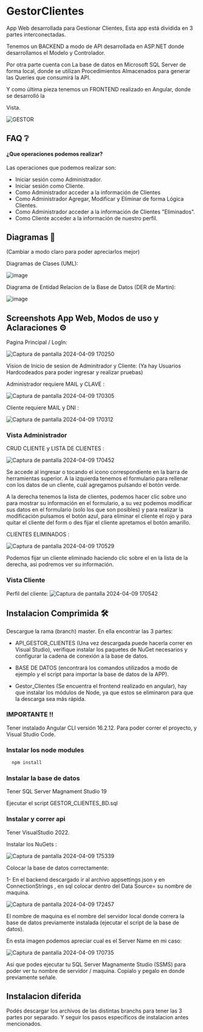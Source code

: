 
# GestorClientes

App Web desarrollada para  Gestionar Clientes, Esta app está dividida en 3 partes interconectadas.

Tenemos un BACKEND a modo de API desarrollada en ASP.NET donde desarrollamos el Modelo y Controlador.

Por otra parte cuenta con La base de datos en Microsoft SQL Server de forma local, donde 
se utilizan Procedimientos Almacenados para generar las Queries que consumirá la API.

Y como última pieza tenemos un FRONTEND realizado en Angular, donde se desarrolló la 

Vista.


![GESTOR](https://github.com/JeroGra/APP_GESTOR_CLIENTES/assets/97103645/0d73b5b8-49f8-4846-a04d-ecb076ef1899)


## FAQ ❔

#### ¿Que operaciones podemos realizar?

Las operaciones que podemos realizar son: 
- Iniciar sesión como Administrador.
- Iniciar sesión como Cliente.
- Como Administrador acceder a la información de Clientes
- Como Administrador Agregar, Modificar y Eliminar de forma Lógica Clientes.
- Como Administrador acceder a la información de Clientes "Eliminados".
- Como Cliente acceder a la información de nuestro perfil.



## Diagramas 📑

(Cambiar a modo claro para poder apreciarlos mejor)

Diagramas de Clases (UML):

![image](https://github.com/JeroGra/APP_GESTOR_CLIENTES/assets/97103645/82aa7360-43ba-4741-aa00-b47b489e917f)


Diagrama de Entidad Relacion de la Base de Datos (DER de Martin):

![image](https://github.com/JeroGra/APP_GESTOR_CLIENTES/assets/97103645/95817ed5-94ea-4e71-9338-a6cb572b0517)



## Screenshots App Web, Modos de uso y Aclaraciones ⚙️

Pagina Principal / LogIn:

![Captura de pantalla 2024-04-09 170250](https://github.com/JeroGra/APP_GESTOR_CLIENTES/assets/97103645/47463709-2f28-48ac-9e99-27b054af0c44)


Vision de Inicio de sesion de Adminitrador y Cliente:
(Ya hay Usuarios Hardcodeados para poder ingresar y realizar pruebas)

Administrador requiere MAIL y CLAVE :

![Captura de pantalla 2024-04-09 170305](https://github.com/JeroGra/APP_GESTOR_CLIENTES/assets/97103645/a5818eb6-f9bc-40e2-9c10-311ebff3dd4d)


Cliente requiere MAIL y DNI : 

![Captura de pantalla 2024-04-09 170312](https://github.com/JeroGra/APP_GESTOR_CLIENTES/assets/97103645/69c67e7a-e1a1-4349-891f-75a65a47e23d)


### Vista Administrador 

CRUD CLIENTE y LISTA DE CLIENTES : 

![Captura de pantalla 2024-04-09 170452](https://github.com/JeroGra/APP_GESTOR_CLIENTES/assets/97103645/0dfa1394-e90a-4078-9744-c02b2dd4cfa6)

Se accede al ingresar o tocando el icono correspondiente en la barra de herramientas superior. A la izquierda tenemos el formulario para rellenar 
con los datos de un cliente, cuál agregamos pulsando el botón verde.

A la derecha tenemos la lista de clientes, podemos hacer clic sobre uno para mostrar su información en el formulario, a su vez podemos modificar 
sus datos en el formulario (solo los que son posibles) y para realizar la modificación pulsamos el botón azul, para eliminar el cliente el rojo
y para quitar el cliente del form o des fijar el cliente apretamos el botón amarillo.

CLIENTES ELIMINADOS :

![Captura de pantalla 2024-04-09 170529](https://github.com/JeroGra/APP_GESTOR_CLIENTES/assets/97103645/d9056f0c-214f-4fbe-bd21-a99ec4281751)

Podemos fijar un cliente eliminado haciendo clic sobre el en la lista de la derecha, asi podremos ver su información.

### Vista Cliente

Perfil del cliente:
![Captura de pantalla 2024-04-09 170542](https://github.com/JeroGra/APP_GESTOR_CLIENTES/assets/97103645/cc9d45b7-de90-4262-b1f7-c5ca5944d680)


## Instalacion Comprimida 🛠️

Descargue la rama (branch) master. En ella encontrar las 3 partes:

- API_GESTOR_CLIENTES (Una vez descargada puede hacerla correr en Visual Studio), verifique instalar los paquetes de NuGet necesarios y configurar la cadena de conexión a la base de datos.

- BASE DE DATOS (encontrará los comandos utilizados a modo de ejemplo y el script para importar la base de datos de la APP).

- Gestor_Clientes (Se encuentra el frontend realizado en angular), hay que instalar los módulos de Node, ya que estos se eliminaron para que la descarga sea más rápida.

### IMPORTANTE ‼️

Tener instalado Angular CLI versión 16.2.12. Para poder correr el proyecto, y Visual Studio Code.

### Instalar los node modules
```bash
  npm install
```

### Instalar la base de datos

Tener SQL Server Magnament Studio 19

Ejecutar el script GESTOR_CLIENTES_BD.sql

### Instalar y correr api

Tener VisualStudio 2022.

Instalar los NuGets : 

![Captura de pantalla 2024-04-09 175339](https://github.com/JeroGra/APP_GESTOR_CLIENTES/assets/97103645/828be4d5-573b-4921-bafe-0a13af32b84c)

Colocar la base de datos correctamente:

1- En el backend descargado ir al archivo appsettings.json y en ConnectionStrings , en sql colocar dentro del Data Source= su nombre de maquina.

![Captura de pantalla 2024-04-09 172457](https://github.com/JeroGra/APP_GESTOR_CLIENTES/assets/97103645/a8177c25-7348-4fa9-b577-21a9b7303f24)

El nombre de maquina es el nombre del servidor local donde correra la base de datos previamente instalada (ejecutar el script de la base de datos).

En esta imagen podemos apreciar cual es el Server Name en mi caso:

![Captura de pantalla 2024-04-09 170735](https://github.com/JeroGra/APP_GESTOR_CLIENTES/assets/97103645/cd438268-56a2-4d45-8923-9c2b1362cc41)

Asi que podes ejecutar tu SQL Server Magnamente Studio (SSMS) para poder ver tu nombre de servidor / maquina. Copialo y pegalo en donde previamente señale.



## Instalacion diferida

Podés descargar los archivos de las distintas branchs para tener las 3 partes por separado. Y seguir los pasos especificos de instalacion antes mencionados.
    
